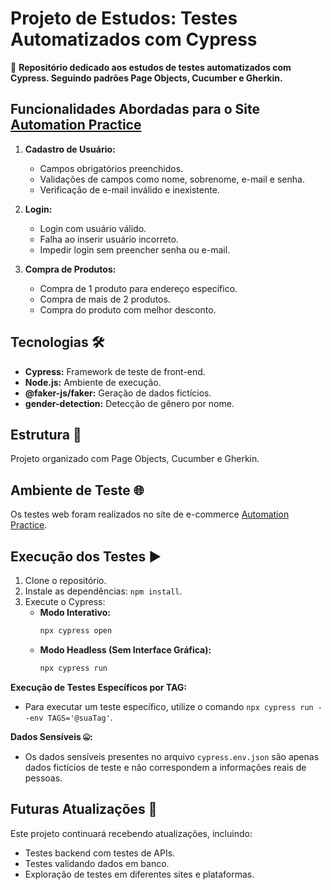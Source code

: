 # Projeto de Estudos: Testes Automatizados com Cypress

🚀 **Repositório dedicado aos estudos de testes automatizados com Cypress. Seguindo padrões Page Objects, Cucumber e Gherkin.**

## Funcionalidades Abordadas para o Site [Automation Practice](http://www.automationpractice.pl/)

1. **Cadastro de Usuário:**
   - Campos obrigatórios preenchidos.
   - Validações de campos como nome, sobrenome, e-mail e senha.
   - Verificação de e-mail inválido e inexistente.

2. **Login:**
   - Login com usuário válido.
   - Falha ao inserir usuário incorreto.
   - Impedir login sem preencher senha ou e-mail.

3. **Compra de Produtos:**
   - Compra de 1 produto para endereço específico.
   - Compra de mais de 2 produtos.
   - Compra do produto com melhor desconto.

## Tecnologias 🛠️

- **Cypress:** Framework de teste de front-end.
- **Node.js:** Ambiente de execução.
- **@faker-js/faker:** Geração de dados fictícios.
- **gender-detection:** Detecção de gênero por nome.

## Estrutura 📁

Projeto organizado com Page Objects, Cucumber e Gherkin.

## Ambiente de Teste 🌐

Os testes web foram realizados no site de e-commerce [Automation Practice](http://www.automationpractice.pl/).

## Execução dos Testes ▶️

1. Clone o repositório.
2. Instale as dependências: `npm install`.
3. Execute o Cypress:
   - **Modo Interativo:**
     ```bash
     npx cypress open
     ```
   - **Modo Headless (Sem Interface Gráfica):**
     ```bash
     npx cypress run
     ```

**Execução de Testes Específicos por TAG:**
- Para executar um teste específico, utilize o comando `npx cypress run --env TAGS='@suaTag'`.

**Dados Sensíveis 🤐:**
- Os dados sensíveis presentes no arquivo `cypress.env.json` são apenas dados fictícios de teste e não correspondem a informações reais de pessoas.

## Futuras Atualizações 🚧

Este projeto continuará recebendo atualizações, incluindo:
- Testes backend com testes de APIs.
- Testes validando dados em banco.
- Exploração de testes em diferentes sites e plataformas.
